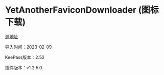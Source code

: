 # YetAnotherFaviconDownloader (图标下载)
[源地址](https://github.com/navossoc/KeePass-Yet-Another-Favicon-Downloader)

导入时间：2023-02-09

KeePass版本：2.53

插件版本：v1.2.5.0
